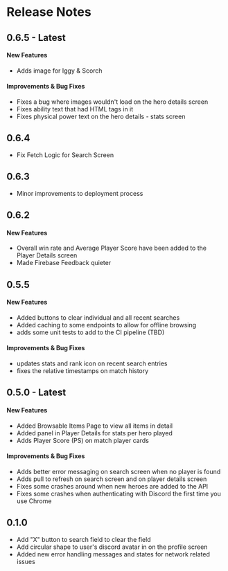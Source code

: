 # Release Notes

## 0.6.5 - Latest

#### New Features

- Adds image for Iggy & Scorch

#### Improvements & Bug Fixes

- Fixes a bug where images wouldn't load on the hero details screen
- Fixes ability text that had HTML tags in it
- Fixes physical power text on the hero details - stats screen

## 0.6.4

- Fix Fetch Logic for Search Screen

## 0.6.3

- Minor improvements to deployment process

## 0.6.2

#### New Features

- Overall win rate and Average Player Score have been added to the Player Details screen
- Made Firebase Feedback quieter


## 0.5.5

#### New Features

- Added buttons to clear individual and all recent searches
- Added caching to some endpoints to allow for offline browsing
- adds some unit tests to add to the CI pipeline (TBD)

#### Improvements & Bug Fixes
- updates stats and rank icon on recent search entries
- fixes the relative timestamps on match history


## 0.5.0 - Latest

#### New Features

- Added Browsable Items Page to view all items in detail
- Added panel in Player Details for stats per hero played
- Adds Player Score (PS) on match player cards

#### Improvements & Bug Fixes
- Adds better error messaging on search screen when no player is found
- Adds pull to refresh on search screen and on player details screen
- Fixes some crashes around when new heroes are added to the API
- Fixes some crashes when authenticating with Discord the first time you use Chrome


## 0.1.0

- Add "X" button to search field to clear the field
- Add circular shape to user's discord avatar in on the profile screen
- Added new error handling messages and states for network related issues